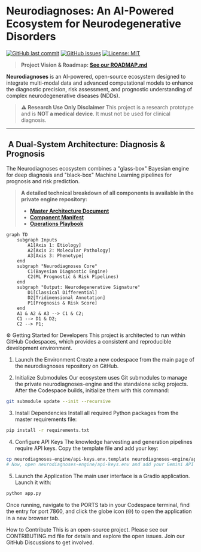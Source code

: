 # Neurodiagnoses: An AI-Powered Ecosystem for Neurodegenerative Disorders

[![GitHub last commit](https://img.shields.io/github/last-commit/Fundacion-de-Neurociencias/neurodiagnoses)](https://github.com/Fundacion-de-Neurociencias/neurodiagnoses/commits/main)
[![GitHub issues](https://img.shields.io/github/issues/Fundacion-de-Neurociencias/neurodiagnoses)](https://github.com/Fundacion-de-Neurociencias/neurodiagnoses/issues)
[![License: MIT](https://img.shields.io/badge/License-MIT-yellow.svg)](https://opensource.org/licenses/MIT)

> **Project Vision & Roadmap: [See our ROADMAP.md](ROADMAP.md)**

**Neurodiagnoses** is an AI-powered, open-source ecosystem designed to integrate multi-modal data and advanced computational models to enhance the diagnostic precision, risk assessment, and prognostic understanding of complex neurodegenerative diseases (NDDs).

> **⚠️ Research Use Only Disclaimer**
> This project is a research prototype and is **NOT a medical device**. It must not be used for clinical diagnosis.

---

## ️ A Dual-System Architecture: Diagnosis & Prognosis

The Neurodiagnoses ecosystem combines a "glass-box" Bayesian engine for deep diagnosis and "black-box" Machine Learning pipelines for prognosis and risk prediction.

> **A detailed technical breakdown of all components is available in the private engine repository:**
> - **[Master Architecture Document](neurodiagnoses-engine/ARCHITECTURE.md)**
> - **[Component Manifest](neurodiagnoses-engine/MANIFEST.md)**
> - **[Operations Playbook](neurodiagnoses-engine/PLAYBOOK.md)**

```mermaid
graph TD
    subgraph Inputs
        A1[Axis 1: Etiology]
        A2[Axis 2: Molecular Pathology]
        A3[Axis 3: Phenotype]
    end
    subgraph "Neurodiagnoses Core"
        C1(Bayesian Diagnostic Engine)
        C2(ML Prognostic & Risk Pipelines)
    end
    subgraph "Output: Neurodegenerative Signature"
        D1[Classical Differential]
        D2[Tridimensional Annotation]
        P1[Prognosis & Risk Score]
    end
    A1 & A2 & A3 --> C1 & C2;
    C1 --> D1 & D2;
    C2 --> P1;
```
⚙️ Getting Started for Developers
This project is architected to run within GitHub Codespaces, which provides a consistent and reproducible development environment.

1. Launch the Environment
Create a new codespace from the main page of the neurodiagnoses repository on GitHub.

2. Initialize Submodules
Our ecosystem uses Git submodules to manage the private neurodiagnoses-engine and the standalone scikg projects. After the Codespace builds, initialize them with this command:

```bash
git submodule update --init --recursive
```

3. Install Dependencies
Install all required Python packages from the master requirements file:

```bash
pip install -r requirements.txt
```

4. Configure API Keys
The knowledge harvesting and generation pipelines require API keys. Copy the template file and add your key:

```bash
cp neurodiagnoses-engine/api-keys.env.template neurodiagnoses-engine/api-keys.env
# Now, open neurodiagnoses-engine/api-keys.env and add your Gemini API key.
```

5. Launch the Application
The main user interface is a Gradio application. Launch it with:

```bash
python app.py
```

Once running, navigate to the PORTS tab in your Codespace terminal, find the entry for port 7860, and click the globe icon (🌐) to open the application in a new browser tab.

How to Contribute
This is an open-source project. Please see our CONTRIBUTING.md file for details and explore the open issues. Join our GitHub Discussions to get involved.
